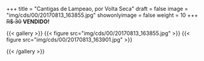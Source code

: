 +++
title = "Cantigas de Lampeao, por Volta Seca"
draft = false
image = "img/cds/00/20170813_163855.jpg"
showonlyimage = false
weight = 10
+++
<span class="sold">~~R$ 30~~</span> **VENDIDO!**

<!--more-->


{{< gallery >}}
{{< figure src="img/cds/00/20170813_163855.jpg" >}}
{{< figure src="img/cds/00/20170813_163901.jpg" >}}

{{< /gallery >}}